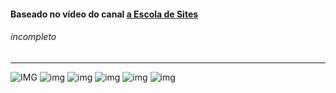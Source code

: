 <h4>Baseado no vídeo do canal <a href="https://www.youtube.com/user/insufmental"> a Escola de Sites</a></h4>
<h6>incompleto</h6>
<hr>

![IMG](https://github.com/Tarmiel/PJ_web/blob/master/WordPress/1.VerticalRio/v1.png)
![img](https://github.com/Tarmiel/PJ_web/blob/master/WordPress/1.VerticalRio/v2.png)
![img](https://github.com/Tarmiel/PJ_web/blob/master/WordPress/1.VerticalRio/v3.png)
![img](https://github.com/Tarmiel/PJ_web/blob/master/WordPress/1.VerticalRio/v4.png)
![img](https://github.com/Tarmiel/PJ_web/blob/master/WordPress/1.VerticalRio/v5.png)
![img](https://github.com/Tarmiel/PJ_web/blob/master/WordPress/1.VerticalRio/v6.png)
